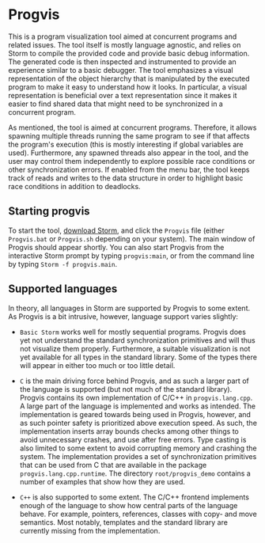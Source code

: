 Progvis
=======

This is a program visualization tool aimed at concurrent programs and related issues. The tool
itself is mostly language agnostic, and relies on Storm to compile the provided code and provide
basic debug information. The generated code is then inspected and instrumented to provide an
experience similar to a basic debugger. The tool emphasizes a visual representation of the object
hierarchy that is manipulated by the executed program to make it easy to understand how it looks. In
particular, a visual representation is beneficial over a text representation since it makes it
easier to find shared data that might need to be synchronized in a concurrent program.

As mentioned, the tool is aimed at concurrent programs. Therefore, it allows spawning multiple
threads running the same program to see if that affects the program's execution (this is mostly
interesting if global variables are used). Furthermore, any spawned threads also appear in the tool,
and the user may control them independently to explore possible race conditions or other
synchronization errors. If enabled from the menu bar, the tool keeps track of reads and writes to
the data structure in order to highlight basic race conditions in addition to deadlocks.


Starting progvis
----------------

To start the tool, [download Storm](md://Introduction/Downloads), and click the `Progvis` file
(either `Progvis.bat` or `Progvis.sh` depending on your system). The main window of Progvis should
appear shortly. You can also start Progvis from the interactive Storm prompt by typing
`progvis:main`, or from the command line by typing `Storm -f progvis.main`.


Supported languages
-------------------

In theory, all languages in Storm are supported by Progvis to some extent. As Progvis is a bit
intrusive, however, language support varies slightly:

* `Basic Storm` works well for mostly sequential programs. Progvis does yet not understand the
  standard synchronization primitives and will thus not visualize them properly. Furthermore, a
  suitable visualization is not yet available for all types in the standard library. Some of the
  types there will appear in either too much or too little detail.

* `C` is the main driving force behind Progvis, and as such a larger part of the language is
  supported (but not much of the standard library). Progvis contains its own implementation of C/C++
  in `progvis.lang.cpp`. A large part of the language is implemented and works as intended. The
  implementation is geared towards being used in Progvis, however, and as such pointer safety is
  prioritized above execution speed. As such, the implementation inserts array bounds checks among
  other things to avoid unnecessary crashes, and use after free errors. Type casting is also limited
  to some extent to avoid corrupting memory and crashing the system. The implementation provides a
  set of synchronization primitives that can be used from C that are available in the package
  `progvis.lang.cpp.runtime`. The directory `root/progvis_demo` contains a number of examples that
  show how they are used.

* `C++` is also supported to some extent. The C/C++ frontend implements enough of the language to
  show how central parts of the language behave. For example, pointers, references, classes with
  copy- and move semantics. Most notably, templates and the standard library are currently missing
  from the implementation.
  

